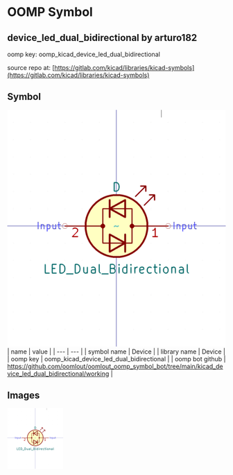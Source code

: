 # OOMP Symbol  
## device_led_dual_bidirectional  by arturo182  
  
oomp key: oomp_kicad_device_led_dual_bidirectional  
  
source repo at: [https://gitlab.com/kicad/libraries/kicad-symbols](https://gitlab.com/kicad/libraries/kicad-symbols)  
## Symbol  
  
[![working.png](working_600.png)](working.png)  
| name | value | 
| --- | --- | 
| symbol name | Device | 
| library name | Device | 
| oomp key | oomp_kicad_device_led_dual_bidirectional | 
| oomp bot github | https://github.com/oomlout/oomlout_oomp_symbol_bot/tree/main/kicad_device_led_dual_bidirectional/working | 
## Images  
  
[![working.png](working_140.png)](working.png)  
